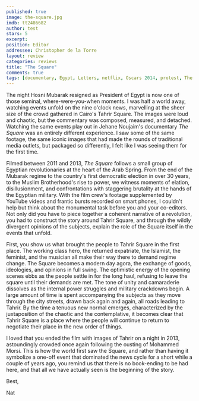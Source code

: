 ```yaml
---
published: true
image: the-square.jpg
imdb: tt2486682
author: test 
stars: 5
excerpt: 
position: Editor
addressee: Christopher de la Torre
layout: review
categories: reviews
title: "The Square"
comments: true
tags: [documentary, Egypt, Letters, netflix, Oscars 2014, protest, The Square]
---
```

The night Hosni Mubarak resigned as President of Egypt is now one of those seminal, where-were-you-when moments. I was half a world away, watching events unfold on the nine o'clock news, marvelling at the sheer size of the crowd gathered in Cairo's Tahrir Square. The images were loud and chaotic, but the commentary was composed, measured, and detached. Watching the same events play out in Jehane Noujaim's documentary _The Square_ was an entirely different experience.  I saw some of the same footage, the same iconic images that had made the rounds of traditional media outlets, but packaged so differently, I felt like I was seeing them for the first time.

Filmed between 2011 and 2013, _The Square_ follows a small group of Egyptian revolutionaries at the heart of the Arab Spring. From the end of the Mubarak regime to the country's first democratic election in over 30 years, to the Muslim Brotherhood's rise to power, we witness moments of elation, disillusionment, and confrontations with staggering brutality at the hands of the Egyptian military. With the film crew's footage supplemented by YouTube videos and frantic bursts recorded on smart phones, I couldn't help but think about the monumental task before you and your co-editors. Not only did you have to piece together a coherent narrative of a revolution, you had to construct the story around Tahrir Square, and through the wildly divergent opinions of the subjects, explain the role of the Square itself in the events that unfold.

First, you show us what brought the people to Tahrir Square in the first place. The working class hero, the returned expatriate, the Islamist, the feminist, and the musician all make their way there to demand regime change.  The Square becomes a modern day agora, the exchange of goods, ideologies, and opinions in full swing. The optimistic energy of the opening scenes ebbs as the people settle in for the long haul, refusing to leave the square until their demands are met. The tone of unity and camaraderie dissolves as the internal power struggles and military crackdowns begin. A large amount of time is spent accompanying the subjects as they move through the city streets, drawn back again and again, all roads leading to Tahrir. By the time a tenuous new normal emerges, characterized by the juxtaposition of the chaotic and the contemplative, it becomes clear that Tahrir Square is a place where the people will continue to return to negotiate their place in the new order of things. 

I loved that you ended the film with images of Tahrir on a night in 2013, astoundingly crowded once again following the ousting of Mohammed Morsi. This is how the world first saw the Square, and rather than having it symbolize a one-off event that dominated the news cycle for a short while a couple of years ago, you remind us that there is no book-ending to be had here, and that all we have actually seen is the beginning of the story.

Best,

Nat
